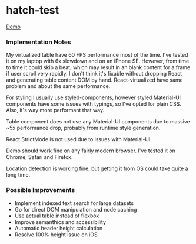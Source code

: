 # hatch-test

[Demo](https://alextewpin.github.io/hatch-test/)

### Implementation Notes

My virtualized table have 60 FPS performance most of the time. I've tested it on my laptop with 6x slowdown and on an iPhone SE. However, from time to time it could skip a beat, which may result in an blank content for a frame if user scroll very rapidly. I don't think it's fixable without dropping React and generating table content DOM by hand. React-virtualized have same problem and about the same performance.

For styling I usually use styled-components, however styled Material-UI components have some issues with typings, so I've opted for plain CSS. Also, it's way more performant that way.

Table component does not use any Material-UI components due to massive ~5x performance drop, probably from runtime style generation.

React.StrictMode is not used due to issues with Material-UI.

Demo should work fine on any fairly modern browser. I've tested it on Chrome, Safari and Firefox.

Location detection is working fine, but getting it from OS could take quite a long time.

### Possible Improvements

- Implement indexed text search for large datasets
- Go for direct DOM manipulation and node caching
- Use actual table instead of flexbox
- Improve semanthics and accessibility
- Automatic header height calculation
- Resolve 100% height issue on iOS
